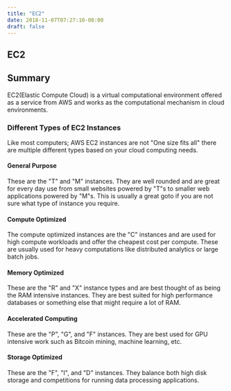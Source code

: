 ```yaml
---
title: "EC2"
date: 2018-11-07T07:27:10-08:00
draft: false
---
```


## EC2

## Summary
EC2(Elastic Compute Cloud) is a virtual computational environment offered as a service from AWS and works as the computational mechanism in cloud environments.



### Different Types of EC2 Instances
Like most computers; AWS EC2 instances are not "One size fits all" there are multiple different types based on your cloud computing needs.

#### **General Purpose**
These are the "T" and "M" instances. They are well rounded and are great for every day use from small websites powered by "T"s to smaller web applications powered by "M"s. This is usually a great goto if you are not sure what type of instance you require.


#### **Compute Optimized**
The compute optimized instances are the "C" instances and are used for high compute workloads and offer the cheapest cost per compute. These are usually used for heavy computations like distributed analytics or large batch jobs.

#### **Memory Optimized**
These are the "R" and "X" instance types and are best thought of as being the RAM intensive instances. They are best suited for high performance databases or something else that might require a lot of RAM.

#### **Accelerated Computing**
These are the "P", "G", and "F" instances. They are best used for GPU intensive work such as Bitcoin mining, machine learning, etc.

#### **Storage Optimized**
These are the "F", "I", and "D" instances. They balance both high disk storage and competitions for running data processing applications.

